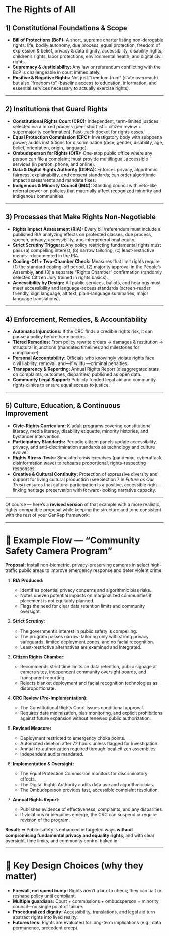 # **The Rights of All**

## 1) Constitutional Foundations & Scope

* **Bill of Protections (BoP):** A short, supreme charter listing non-derogable rights: life, bodily autonomy, due process, equal protection, freedom of expression & belief, privacy & data dignity, accessibility, disability rights, children’s rights, labor protections, environmental health, and digital civil rights.
* **Supremacy & Justiciability:** Any law or referendum conflicting with the BoP is challengeable in court immediately.
* **Positive & Negative Rights:** Not just “freedom from” (state overreach) but also “freedom to” (baseline access to education, information, and essential services necessary to actually exercise rights).

---

## 2) Institutions that Guard Rights

* **Constitutional Rights Court (CRC):** Independent, term-limited justices selected via a mixed process (peer shortlist + citizen review + supermajority confirmation). Fast-track docket for rights cases.
* **Equal Protection Commission (EPC):** Investigatory body with subpoena power; audits institutions for discrimination (race, gender, disability, age, belief, orientation, origin, language).
* **Ombudsperson for Rights (OfR):** One-stop public office where any person can file a complaint; must provide multilingual, accessible services (in person, phone, and online).
* **Data & Digital Rights Authority (DDRA):** Enforces privacy, algorithmic fairness, explainability, and consent standards; can order algorithmic impact assessments and mandate fixes.
* **Indigenous & Minority Council (IMC):** Standing council with veto-like referral power on policies that materially affect recognized minority and indigenous communities.

---

## 3) Processes that Make Rights Non-Negotiable

* **Rights Impact Assessment (RIA):** Every bill/referendum must include a published RIA analyzing effects on protected classes, due process, speech, privacy, accessibility, and intergenerational equity.
* **Strict Scrutiny Triggers:** Any policy restricting fundamental rights must pass (a) compelling interest, (b) narrow tailoring, (c) least-restrictive means—documented in the RIA.
* **Cooling-Off + Two-Chamber Check:** Measures that limit rights require (1) the standard cooling-off period, (2) majority approval in the People’s Assembly, **and** (3) a separate “Rights Chamber” confirmation (randomly selected Citizen Jury trained in rights basics).
* **Accessibility by Design:** All public services, ballots, and hearings must meet accessibility and language-access standards (screen-reader friendly, sign language, alt text, plain-language summaries, major language translations).

---

## 4) Enforcement, Remedies, & Accountability

* **Automatic Injunctions:** If the CRC finds a credible rights risk, it can pause a policy before harm occurs.
* **Tiered Remedies:** From policy rewrite orders → damages & restitution → structural injunctions (mandated timelines and milestones for compliance).
* **Personal Accountability:** Officials who knowingly violate rights face civil liability, removal, and—if willful—criminal penalties.
* **Transparency & Reporting:** Annual Rights Report (disaggregated stats on complaints, outcomes, disparities) published as open data.
* **Community Legal Support:** Publicly funded legal aid and community rights clinics to ensure equal access to justice.

---

## 5) Culture, Education, & Continuous Improvement

* **Civic-Rights Curriculum:** K-adult programs covering constitutional literacy, media literacy, disability etiquette, minority histories, and bystander intervention.
* **Participatory Standards:** Periodic citizen panels update accessibility, privacy, and anti-discrimination standards as technology and culture evolve.
* **Rights Stress-Tests:** Simulated crisis exercises (pandemic, cyberattack, disinformation wave) to rehearse proportional, rights-respecting responses.
* **Creative & Cultural Continuity:** Protection of expressive diversity and support for living cultural production (see Section 7 in *Future as Our Trust*) ensures that cultural participation is a positive, accessible right—linking heritage preservation with forward-looking narrative capacity.

---

Of course — here’s a **revised version** of that example with a more realistic, rights-compatible proposal while keeping the structure and tone consistent with the rest of your GenRep framework:

---

# 🔁 Example Flow — “Community Safety Camera Program”

**Proposal:** Install non-biometric, privacy-preserving cameras in select high-traffic public areas to improve emergency response and deter violent crime.

1. **RIA Produced:**

   * Identifies potential privacy concerns and algorithmic bias risks.
   * Notes uneven potential impacts on marginalized communities if placement is not equitably planned.
   * Flags the need for clear data retention limits and community oversight.

2. **Strict Scrutiny:**

   * The government’s interest in public safety is compelling.
   * The program passes narrow-tailoring only with strong privacy safeguards, limited deployment zones, and no facial recognition.
   * Least-restrictive alternatives are examined and integrated.

3. **Citizen Rights Chamber:**

   * Recommends strict time limits on data retention, public signage at camera sites, independent community oversight boards, and transparent reporting.
   * Rejects blanket deployment and facial recognition technologies as disproportionate.

4. **CRC Review (Pre-Implementation):**

   * The Constitutional Rights Court issues conditional approval.
   * Requires data minimization, bias monitoring, and explicit prohibitions against future expansion without renewed public authorization.

5. **Revised Measure:**

   * Deployment restricted to emergency choke points.
   * Automated deletion after 72 hours unless flagged for investigation.
   * Annual re-authorization required through local citizen assemblies.
   * Independent audits mandated.

6. **Implementation & Oversight:**

   * The Equal Protection Commission monitors for discriminatory effects.
   * The Digital Rights Authority audits data use and algorithmic bias.
   * The Ombudsperson provides fast, accessible complaint resolution.

7. **Annual Rights Report:**

   * Publishes evidence of effectiveness, complaints, and any disparities.
   * If violations or inequities emerge, the CRC can suspend or require revision of the program.

**Result:**
➡ Public safety is enhanced in targeted ways **without compromising fundamental privacy and equality rights**, and with clear oversight, time limits, and community control baked in.

---

# 📌 Key Design Choices (why they matter)

* **Firewall, not speed bump:** Rights aren’t a box to check; they can halt or reshape policy until compliant.
* **Multiple guardians:** Court + commissions + ombudsperson + minority council—no single point of failure.
* **Proceduralized dignity:** Accessibility, translations, and legal aid turn abstract rights into lived reality.
* **Futures lens:** Rights are evaluated for long-term implications (e.g., data permanence, precedent creep).

